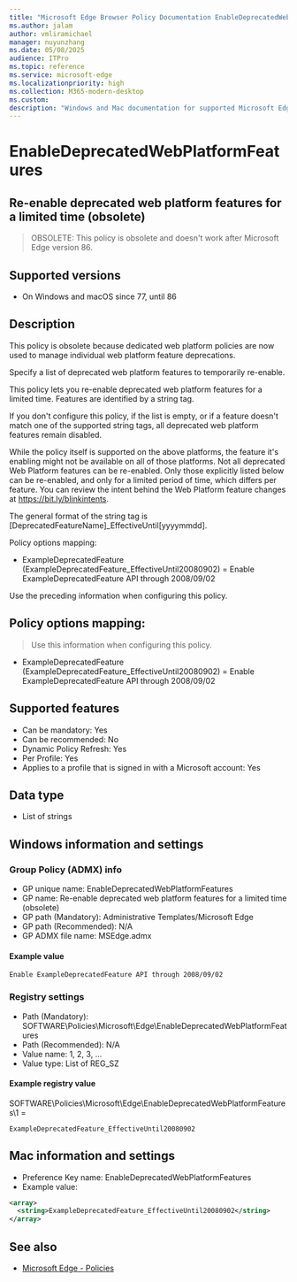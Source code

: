 ```yaml
---
title: "Microsoft Edge Browser Policy Documentation EnableDeprecatedWebPlatformFeatures"
ms.author: jalam
author: vmliramichael
manager: nuyunzhang
ms.date: 05/08/2025
audience: ITPro
ms.topic: reference
ms.service: microsoft-edge
ms.localizationpriority: high
ms.collection: M365-modern-desktop
ms.custom:
description: "Windows and Mac documentation for supported Microsoft Edge Browser policy: Re-enable deprecated web platform features for a limited time (obsolete)"
---
```


<!--THIS FILE IS AUTOMATICALLY GENERATED. MANUAL CHANGES WILL BE OVERWRITTEN.-->
<!--Please contact the Microsoft Edge Manageability team with any questions.-->

# EnableDeprecatedWebPlatformFeatures

## Re-enable deprecated web platform features for a limited time (obsolete)
> OBSOLETE: This policy is obsolete and doesn't work after Microsoft Edge version 86.

## Supported versions

- On Windows and macOS since 77, until 86

## Description

This policy is obsolete because dedicated web platform policies are now used to manage individual web platform feature deprecations.

Specify a list of deprecated web platform features to temporarily re-enable.

This policy lets you re-enable deprecated web platform features for a limited time. Features are identified by a string tag.

If you don't configure this policy, if the list is empty, or if a feature doesn't match one of the supported string tags, all deprecated web platform features remain disabled.

While the policy itself is supported on the above platforms, the feature it's enabling might not be available on all of those platforms. Not all deprecated Web Platform features can be re-enabled. Only those explicitly listed below can be re-enabled, and only for a limited period of time, which differs per feature. You can review the intent behind the Web Platform feature changes at https://bit.ly/blinkintents.

The general format of the string tag is [DeprecatedFeatureName]_EffectiveUntil[yyyymmdd].

Policy options mapping:

* ExampleDeprecatedFeature (ExampleDeprecatedFeature_EffectiveUntil20080902) = Enable ExampleDeprecatedFeature API through 2008/09/02

Use the preceding information when configuring this policy.

## Policy options mapping:
> Use this information when configuring this policy.

- ExampleDeprecatedFeature (ExampleDeprecatedFeature_EffectiveUntil20080902) = Enable ExampleDeprecatedFeature API through 2008/09/02

## Supported features

- Can be mandatory: Yes
- Can be recommended: No
- Dynamic Policy Refresh: Yes
- Per Profile: Yes
- Applies to a profile that is signed in with a Microsoft account: Yes

## Data type

- List of strings

## Windows information and settings

### Group Policy (ADMX) info

- GP unique name: EnableDeprecatedWebPlatformFeatures
- GP name: Re-enable deprecated web platform features for a limited time (obsolete)
- GP path (Mandatory): Administrative Templates/Microsoft Edge
- GP path (Recommended): N/A
- GP ADMX file name: MSEdge.admx

#### Example value

```
Enable ExampleDeprecatedFeature API through 2008/09/02
```

### Registry settings

- Path (Mandatory): SOFTWARE\Policies\Microsoft\Edge\EnableDeprecatedWebPlatformFeatures
- Path (Recommended): N/A
- Value name: 1, 2, 3, ...
- Value type: List of REG_SZ

#### Example registry value

SOFTWARE\Policies\Microsoft\Edge\EnableDeprecatedWebPlatformFeatures\1 =
```
ExampleDeprecatedFeature_EffectiveUntil20080902
```




## Mac information and settings

- Preference Key name: EnableDeprecatedWebPlatformFeatures
- Example value:

```xml
<array>
  <string>ExampleDeprecatedFeature_EffectiveUntil20080902</string>
</array>
```

## See also
- [Microsoft Edge - Policies](../microsoft-edge-policies.md)
